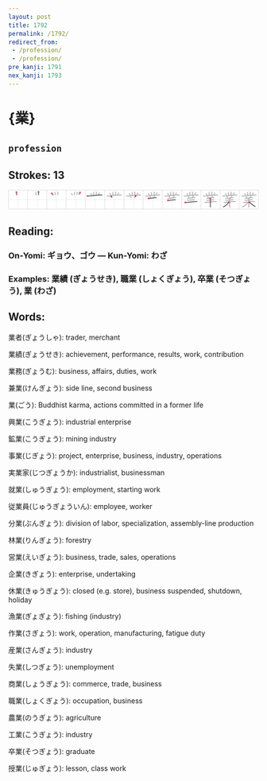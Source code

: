 ```yaml
---
layout: post
title: 1792
permalink: /1792/
redirect_from:
 - /profession/
 - /profession/
pre_kanji: 1791
nex_kanji: 1793
---
```


# {業}

## `profession`

## Strokes: 13

<div class="stroke"><img src="../images/E6A5AD.png" /></div>

## Reading:

### On-Yomi: ギョウ、ゴウ &mdash; Kun-Yomi: わざ

### Examples: 業績 (ぎょうせき), 職業 (しょくぎょう), 卒業 (そつぎょう), 業 (わざ)

## Words:

業者(ぎょうしゃ): trader, merchant

業績(ぎょうせき): achievement, performance, results, work, contribution

業務(ぎょうむ): business, affairs, duties, work

兼業(けんぎょう): side line, second business

業(ごう): Buddhist karma, actions committed in a former life

興業(こうぎょう): industrial enterprise

鉱業(こうぎょう): mining industry

事業(じぎょう): project, enterprise, business, industry, operations

実業家(じつぎょうか): industrialist, businessman

就業(しゅうぎょう): employment, starting work

従業員(じゅうぎょういん): employee, worker

分業(ぶんぎょう): division of labor, specialization, assembly-line production

林業(りんぎょう): forestry

営業(えいぎょう): business, trade, sales, operations

企業(きぎょう): enterprise, undertaking

休業(きゅうぎょう): closed (e.g. store), business suspended, shutdown, holiday

漁業(ぎょぎょう): fishing (industry)

作業(さぎょう): work, operation, manufacturing, fatigue duty

産業(さんぎょう): industry

失業(しつぎょう): unemployment

商業(しょうぎょう): commerce, trade, business

職業(しょくぎょう): occupation, business

農業(のうぎょう): agriculture

工業(こうぎょう): industry

卒業(そつぎょう): graduate

授業(じゅぎょう): lesson, class work
